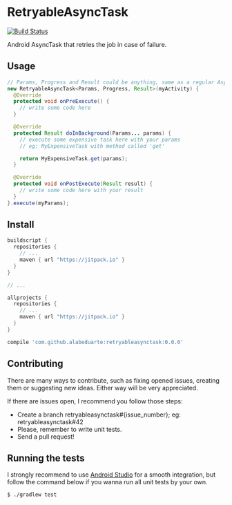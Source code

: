 # RetryableAsyncTask

[![Build
Status](https://snap-ci.com/alabeduarte/retryableasynctask/branch/master/build_image)](https://snap-ci.com/alabeduarte/retryableasynctask/branch/master)

Android AsyncTask that retries the job in case of failure.

## Usage

```java
// Params, Progress and Result could be anything, same as a regular AsyncTask
new RetryableAsyncTask<Params, Progress, Result>(myActivity) {
  @Override
  protected void onPreExecute() {
    // write some code here
  }

  @Override
  protected Result doInBackground(Params... params) {
    // execute some expensive task here with your params
    // eg: MyExpensiveTask with method called 'get'

    return MyExpensiveTask.get(params);
  }

  @Override
  protected void onPostExecute(Result result) {
    // write some code here with your result
  }
}.execute(myParams);
```

## Install

```groovy
buildscript {
  repositories {
    // ...
    maven { url "https://jitpack.io" }
  }
}

// ...

allprojects {
  repositories {
    // ...
    maven { url "https://jitpack.io" }
  }
}
```

```groovy
compile 'com.github.alabeduarte:retryableasynctask:0.0.0'
```

## Contributing

There are many ways to contribute, such as fixing opened issues, creating them or suggesting new ideas.
Either way will be very appreciated.

If there are issues open, I recommend you follow those steps:

* Create a branch retryableasynctask#{issue_number}; eg: retryableasynctask#42
* Please, remember to write unit tests.
* Send a pull request!

## Running the tests

I strongly recommend to use [Android Studio](http://developer.android.com/sdk/index.html) for a
smooth integration, but follow the command below if you wanna run all unit tests by your own.

```sh
$ ./gradlew test
```

